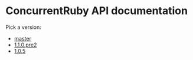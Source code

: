 # ConcurrentRuby API documentation

Pick a version:

* [master](./master/index.html)
* [1.1.0.pre2](./1.1.0/index.html)
* [1.0.5](./1.0.5/index.html)
